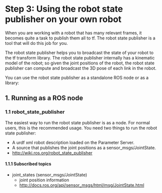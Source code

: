 # Step 3: Using the robot state publisher on your own robot

When you are working with a robot that has many relevant frames, it becomes quite a task to publish them all to tf. The robot state publisher is a tool that will do this job for you.

The robot state publisher helps you to broadcast the state of your robot to the tf transform library. The robot state publisher internally has a kinematic model of the robot; so given the joint positions of the robot, the robot state publisher can compute and broadcast the 3D pose of each link in the robot.

You can use the robot state publisher as a standalone ROS node or as a library:

## 1. Running as a ROS node
### 1.1 robot_state_publisher
The easiest way to run the robot state publisher is as a node. For normal users, this is the recommended usage. You need two things to run the robot state publisher:

* A urdf xml robot description loaded on the Parameter Server.
* A source that publishes the joint positions as a sensor_msgs/JointState.
* http://wiki.ros.org/robot_state_publisher

#### 1.1.1 Subscribed topics
* joint_states (sensor_msgs/JointState)
    * joint position information
    * http://docs.ros.org/api/sensor_msgs/html/msg/JointState.html
    
    

